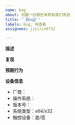 ```yaml
---
name: bug
about: 创建一份报告来帮助我们改进
title: "【Bug】"
labels: bug, 待查看
assignees: jizilin6732

---
```


**描述**


**复现**


**预期行为**


**设备信息**
- 厂商：
- 操作系统：
- 版本号：
- 系统类型：x64/x32
- 触控设备：是/否
